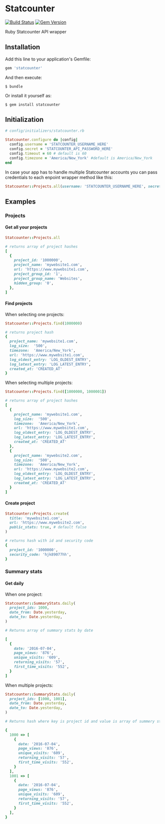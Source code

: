 # Statcounter

[![Build Status](https://secure.travis-ci.org/ksarunas/statcounter.png)](http://travis-ci.org/ksarunas/statcounter)
[![Gem Version](https://badge.fury.io/rb/statcounter.png)](http://badge.fury.io/rb/statcounter)

Ruby Statcounter API wrapper

## Installation

Add this line to your application's Gemfile:

```ruby
gem 'statcounter'
```

And then execute:

    $ bundle

Or install it yourself as:

    $ gem install statcounter

## Initialization

```ruby
# config/initializers/statcounter.rb

Statcounter.configure do |config|
  config.username = 'STATCOUNTER_USERNAME_HERE'
  config.secret = 'STATCOUNTER_API_PASSWORD_HERE'
  config.timeout = 60 # default is 60
  config.timezone = 'America/New_York' #default is America/New_York
end
```

In case your app has to handle multiple Statcounter accounts you can pass credentials to each enpoint wrapper method like this:

```ruby
Statcounter::Projects.all(username: 'STATCOUNTER_USERNAME_HERE', secret: 'STATCOUNTER_API_PASSWORD_HERE')
```

## Examples

### Projects

#### Get all your projects
```ruby
Statcounter::Projects.all

# returns array of project hashes
[
  {
    project_id: '1000000',
    project_name: 'mywebsite1.com',
    url: 'https://www.mywebsite1.com',
    project_group_id: '1',
    project_group_name: 'Websites',
    hidden_group: '0',
  },
]
```

#### Find projects

When selecting one projects:

```ruby
Statcounter::Projects.find(1000000)

# returns project hash
{
  project_name: 'mywebsite1.com',
  log_size:  '500',
  timezone:  'America/New_York',
  url: 'https://www.mywebsite1.com',
  log_oldest_entry: 'LOG_OLDEST_ENTRY',
  log_latest_entry: 'LOG_LATEST_ENTRY',
  created_at: 'CREATED_AT'
}
```

When selecting multiple projects:

```ruby
Statcounter::Projects.find([1000000, 1000001])

# returns array of project hashes
[
  {
    project_name: 'mywebsite1.com',
    log_size:  '500',
    timezone:  'America/New_York',
    url: 'https://www.mywebsite1.com',
    log_oldest_entry: 'LOG_OLDEST_ENTRY',
    log_latest_entry: 'LOG_LATEST_ENTRY',
    created_at: 'CREATED_AT'
  },
  {
    project_name: 'mywebsite2.com',
    log_size:  '500',
    timezone:  'America/New_York',
    url: 'https://www.mywebsite2.com',
    log_oldest_entry: 'LOG_OLDEST_ENTRY',
    log_latest_entry: 'LOG_LATEST_ENTRY',
    created_at: 'CREATED_AT'
  }
]
```

#### Create project

```ruby
Statcounter::Projects.create(
  title: 'mywebsite1.com',
  url: 'https://www.mywebsite2.com',
  public_stats: true, # default false
)

# returns hash with id and security code
{
  project_id: '1000000',
  security_code: 'hjk89077hh',
}
```

### Summary stats

#### Get daily

When one project:

```ruby
Statcounter::SummaryStats.daily(
  project_ids: 1000,
  date_from: Date.yesterday,
  date_to: Date.yesterday,
)

# Returns array of summary stats by date

[
  {
    date: '2016-07-04',
    page_views: '876',
    unique_visits: '609',
    returning_visits: '57',
    first_time_visits: '552',
  }
]
```

When multiple projects:

```ruby
Statcounter::SummaryStats.daily(
  project_ids: [1000, 1001],
  date_from: Date.yesterday,
  date_to: Date.yesterday,
)

# Returns hash where key is project id and value is array of summery stats by date

{
  1000 => [
    {
      date: '2016-07-04',
      page_views: '876',
      unique_visits: '609',
      returning_visits: '57',
      first_time_visits: '552',
    }
  ],
  1001 => [
    {
      date: '2016-07-04',
      page_views: '876',
      unique_visits: '609',
      returning_visits: '57',
      first_time_visits: '552',
    }
  ],
}
```
